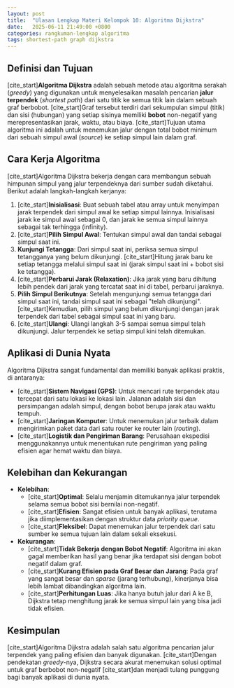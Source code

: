 ```yaml
---
layout: post
title:  "Ulasan Lengkap Materi Kelompok 10: Algoritma Dijkstra"
date:   2025-06-11 21:49:00 +0800
categories: rangkuman-lengkap algoritma
tags: shortest-path graph dijkstra
---
```


## Definisi dan Tujuan
[cite_start]**Algoritma Dijkstra** adalah sebuah metode atau algoritma serakah (*greedy*) yang digunakan untuk menyelesaikan masalah pencarian **jalur terpendek** (*shortest path*) dari satu titik ke semua titik lain dalam sebuah graf berbobot.  [cite_start]Graf tersebut terdiri dari sekumpulan simpul (titik) dan sisi (hubungan) yang setiap sisinya memiliki **bobot** non-negatif yang merepresentasikan jarak, waktu, atau biaya.  [cite_start]Tujuan utama algoritma ini adalah untuk menemukan jalur dengan total bobot minimum dari sebuah simpul awal (*source*) ke setiap simpul lain dalam graf. 

## Cara Kerja Algoritma
[cite_start]Algoritma Dijkstra bekerja dengan cara membangun sebuah himpunan simpul yang jalur terpendeknya dari sumber sudah diketahui.  Berikut adalah langkah-langkah kerjanya:
1.  [cite_start]**Inisialisasi**: Buat sebuah tabel atau array untuk menyimpan jarak terpendek dari simpul awal ke setiap simpul lainnya.  Inisialisasi jarak ke simpul awal sebagai 0, dan jarak ke semua simpul lainnya sebagai tak terhingga (infinity).
2.  [cite_start]**Pilih Simpul Awal**: Tentukan simpul awal dan tandai sebagai simpul saat ini. 
3.  **Kunjungi Tetangga**: Dari simpul saat ini, periksa semua simpul tetangganya yang belum dikunjungi. [cite_start]Hitung jarak baru ke setiap tetangga melalui simpul saat ini (jarak simpul saat ini + bobot sisi ke tetangga). 
4.  [cite_start]**Perbarui Jarak (Relaxation)**: Jika jarak yang baru dihitung lebih pendek dari jarak yang tercatat saat ini di tabel, perbarui jaraknya. 
5.  **Pilih Simpul Berikutnya**: Setelah mengunjungi semua tetangga dari simpul saat ini, tandai simpul saat ini sebagai "telah dikunjungi". [cite_start]Kemudian, pilih simpul yang belum dikunjungi dengan jarak terpendek dari tabel sebagai simpul saat ini yang baru. 
6.  [cite_start]**Ulangi**: Ulangi langkah 3-5 sampai semua simpul telah dikunjungi.  Jalur terpendek ke setiap simpul kini telah ditemukan.

## Aplikasi di Dunia Nyata
Algoritma Dijkstra sangat fundamental dan memiliki banyak aplikasi praktis, di antaranya:
* [cite_start]**Sistem Navigasi (GPS)**: Untuk mencari rute terpendek atau tercepat dari satu lokasi ke lokasi lain.  Jalanan adalah sisi dan persimpangan adalah simpul, dengan bobot berupa jarak atau waktu tempuh.
* [cite_start]**Jaringan Komputer**: Untuk menemukan jalur terbaik dalam mengirimkan paket data dari satu router ke router lain (*routing*). 
* [cite_start]**Logistik dan Pengiriman Barang**: Perusahaan ekspedisi menggunakannya untuk menentukan rute pengiriman yang paling efisien agar hemat waktu dan biaya. 

## Kelebihan dan Kekurangan
* **Kelebihan**:
    * [cite_start]**Optimal**: Selalu menjamin ditemukannya jalur terpendek selama semua bobot sisi bernilai non-negatif. 
    * [cite_start]**Efisien**: Sangat efisien untuk banyak aplikasi, terutama jika diimplementasikan dengan struktur data *priority queue*. 
    * [cite_start]**Fleksibel**: Dapat menemukan jalur terpendek dari satu sumber ke semua tujuan lain dalam sekali eksekusi. 
* **Kekurangan**:
    * [cite_start]**Tidak Bekerja dengan Bobot Negatif**: Algoritma ini akan gagal memberikan hasil yang benar jika terdapat sisi dengan bobot negatif dalam graf. 
    * [cite_start]**Kurang Efisien pada Graf Besar dan Jarang**: Pada graf yang sangat besar dan *sparse* (jarang terhubung), kinerjanya bisa lebih lambat dibandingkan algoritma lain. 
    * [cite_start]**Perhitungan Luas**: Jika hanya butuh jalur dari A ke B, Dijkstra tetap menghitung jarak ke semua simpul lain yang bisa jadi tidak efisien. 

## Kesimpulan
[cite_start]Algoritma Dijkstra adalah salah satu algoritma pencarian jalur terpendek yang paling efisien dan banyak digunakan.  [cite_start]Dengan pendekatan *greedy*-nya, Dijkstra secara akurat menemukan solusi optimal untuk graf berbobot non-negatif  [cite_start]dan menjadi tulang punggung bagi banyak aplikasi di dunia nyata.